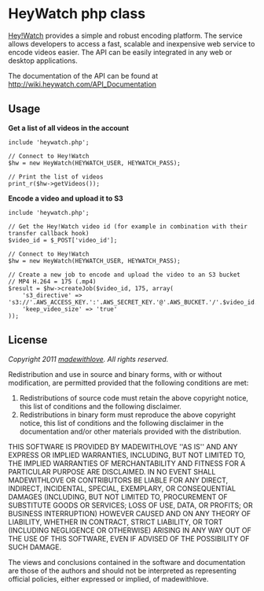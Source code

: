 HeyWatch php class
=============

[Hey!Watch](http://heywatch.com) provides a simple and robust encoding platform. The service allows developers to access a fast, scalable and inexpensive web service to encode videos easier. The API can be easily integrated in any web or desktop applications.

The documentation of the API can be found at http://wiki.heywatch.com/API_Documentation

Usage
-------------

**Get a list of all videos in the account**

    include 'heywatch.php';
    
    // Connect to Hey!Watch
    $hw = new HeyWatch(HEYWATCH_USER, HEYWATCH_PASS);
    
    // Print the list of videos
    print_r($hw->getVideos());

**Encode a video and upload it to S3**

    include 'heywatch.php';
    
    // Get the Hey!Watch video id (for example in combination with their transfer callback hook)
    $video_id = $_POST['video_id'];
    
    // Connect to Hey!Watch
    $hw = new HeyWatch(HEYWATCH_USER, HEYWATCH_PASS);

    // Create a new job to encode and upload the video to an S3 bucket
    // MP4 H.264 = 175 (.mp4)
    $result = $hw->createJob($video_id, 175, array(
        's3_directive' => 's3://'.AWS_ACCESS_KEY.':'.AWS_SECRET_KEY.'@'.AWS_BUCKET.'/'.$video_id.'.mp4',
        'keep_video_size' => 'true'
    ));
    
License
---------

*Copyright 2011 [madewithlove](http://madewithlove.be/). All rights reserved.*

Redistribution and use in source and binary forms, with or without modification, are
permitted provided that the following conditions are met:

   1. Redistributions of source code must retain the above copyright notice, this list of
      conditions and the following disclaimer.
   2. Redistributions in binary form must reproduce the above copyright notice, this list
      of conditions and the following disclaimer in the documentation and/or other materials
      provided with the distribution.

THIS SOFTWARE IS PROVIDED BY MADEWITHLOVE ''AS IS'' AND ANY EXPRESS OR IMPLIED
WARRANTIES, INCLUDING, BUT NOT LIMITED TO, THE IMPLIED WARRANTIES OF MERCHANTABILITY AND
FITNESS FOR A PARTICULAR PURPOSE ARE DISCLAIMED. IN NO EVENT SHALL MADEWITHLOVE OR
CONTRIBUTORS BE LIABLE FOR ANY DIRECT, INDIRECT, INCIDENTAL, SPECIAL, EXEMPLARY, OR
CONSEQUENTIAL DAMAGES (INCLUDING, BUT NOT LIMITED TO, PROCUREMENT OF SUBSTITUTE GOODS OR
SERVICES; LOSS OF USE, DATA, OR PROFITS; OR BUSINESS INTERRUPTION) HOWEVER CAUSED AND ON
ANY THEORY OF LIABILITY, WHETHER IN CONTRACT, STRICT LIABILITY, OR TORT (INCLUDING
NEGLIGENCE OR OTHERWISE) ARISING IN ANY WAY OUT OF THE USE OF THIS SOFTWARE, EVEN IF
ADVISED OF THE POSSIBILITY OF SUCH DAMAGE.

The views and conclusions contained in the software and documentation are those of the
authors and should not be interpreted as representing official policies, either expressed
or implied, of madewithlove.